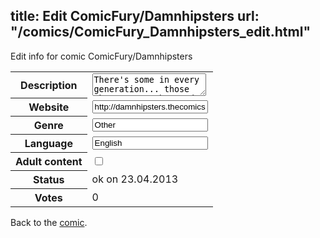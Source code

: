 title: Edit ComicFury/Damnhipsters
url: "/comics/ComicFury_Damnhipsters_edit.html"
---
Edit info for comic ComicFury/Damnhipsters

<form name="comic" action="http://gaepostmail.appengine.com/comic" name="post">
<table class="comicinfo">
<tr>
<th>Description</th><td><textarea name="description">There's some in every generation... those that are so obsessed with being cool they'll do anything to keep ahead of the mainstream no matter how stupid it makes them look. These are their stories.</textarea></td>
</tr>
<tr>
<th>Website</th><td><input type="text" name="url" value="http://damnhipsters.thecomicseries.com/"/></td>
</tr>
<tr>
<th>Genre</th><td><input type="text" name="genre" value="Other"/></td>
</tr>
<tr>
<th>Language</th><td><input type="text" name="language" value="English"/></td>
</tr>
<tr>
<th>Adult content</th><td><input type="checkbox" name="adult" value="adult" /></td>
</tr>
<tr>
<th>Status</th><td>ok on 23.04.2013</td>
</tr>
<tr>
<th>Votes</th><td>0</div></td>
</tr>
</table>
</form>

Back to the [comic](/comics/ComicFury_Damnhipsters.html).
